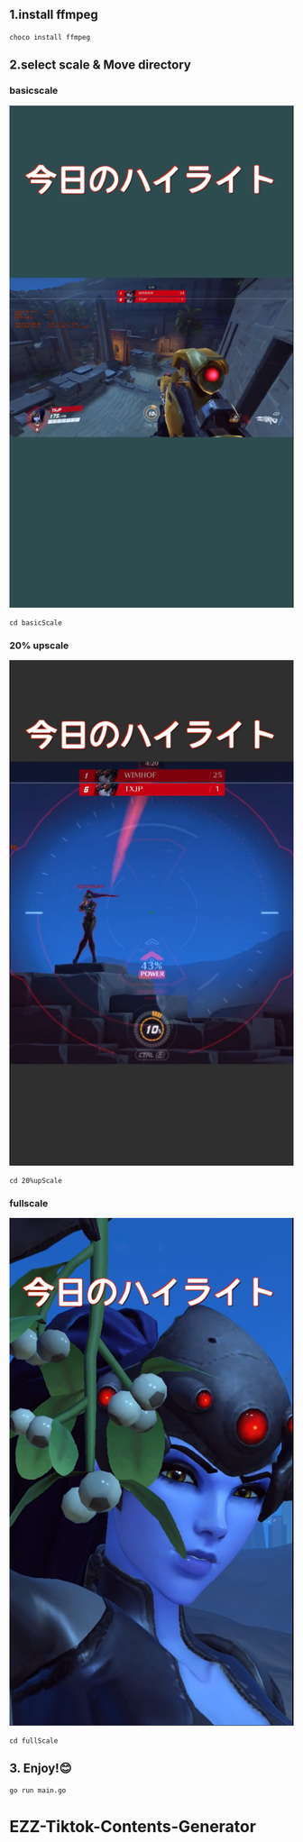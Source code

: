 ## 1.install ffmpeg

`choco install ffmpeg`

## 2.select scale & Move directory

### basicscale

![basicscale](src/basic.png)

`cd basicScale`

### 20% upscale

![20%up](src/20%.png)

`cd 20%upScale`

### fullscale

![fullscale](src\fullscale.png)

`cd fullScale`

## 3. Enjoy!😊

`go run main.go`
# EZZ-Tiktok-Contents-Generator
